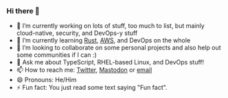 ### Hi there 👋

- 🔭 I’m currently working on lots of stuff, too much to list, but mainly cloud-native, security, and DevOps-y stuff
- 🌱 I’m currently learning [Rust](https://www.rust-lang.org/), [AWS](https://aws.amazon.com), and DevOps on the whole
- 👯 I’m looking to collaborate on some personal projects and also help out some communities if I can :)
- 💬 Ask me about TypeScript, RHEL-based Linux, and DevOps stuff!
- 📫 How to reach me: [Twitter](https://twitter.com/hayden_dev), [Mastodon](https://hachyderm.io/@hayden) or [email](mailto:hayden@hbjy.dev)
- 😄 Pronouns: He/Him
- ⚡ Fun fact: You just read some text saying "Fun fact".

